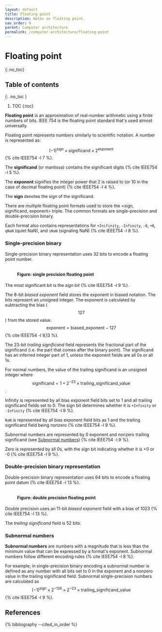```yaml
---
layout: default
title: Floating point
description: Notes on floating point.
nav_order: 9
parent: Computer architecture
permalink: /computer-architecture/floating-point
---
```


<!-- prettier-ignore-start -->

# Floating point
{:.no_toc}

## Table of contents
{: .no_toc }

1. TOC
{:toc}

<!-- prettier-ignore-end -->

**Floating point** is an approximation of real-number arithmetic using a finite numbers of bits. IEEE 754 is the floating point standard that's used almost universally.

Floating point represents numbers similarly to scientific notation. A number is represented as:

$$(-1)^\text{sign} \times \text{significand} \times 2^{\text{exponent}}$$ {% cite IEEE754 -l 7 %}.

The **significand** (or mantissa) contains the significant digits {% cite IEEE754 -l 5 %}.

The **exponent** signifies the integer power that 2 is raised to (or 10 in the case of decimal floating point) {% cite IEEE754 -l 4 %}.

The **sign** denotes the sign of the significand.

There are multiple floating point formats used to store the \<sign, significand, exponent\> triple. The common formats are single-precision and double-precision binary.

Each format also contains representations for `+Inifinity`, `-Infinity`, `-0`, `+0`, `qNaN` (quiet NaN), and `sNaN` (signaling NaN) {% cite IEEE754 -l 8 %}.

### Single-precision binary

Single-precision binary representation uses 32 bits to encode a floating point number.

<figure>
  <img src="{{site.baseurl}}/assets/img/computer-architecture/floating-point/single-precision.svg" alt="">
  <figcaption><h4>Figure: single precision floating point</h4></figcaption>
</figure>

The most significant bit is the _sign bit_ {% cite IEEE754 -l 9 %}.

The 8-bit _biased exponent_ field stores the exponent in biased notation. The bits represent an unsigned integer. The exponent is calculated by subtracting the bias ($$127$$) from the stored value. $$\text{exponent} = \text{biased_exponent} - 127$$ {% cite IEEE754 -l 9,13 %}.

The 23-bit _trailing significand_ field represents the fractional part of the significand (i.e. the part that comes after the binary point). The significand has an inferred integer part of 1, unless the exponent fields are all 0s or all 1s.

For normal numbers, the value of the trailing significand is an unsigned integer where $$\text{significand} = 1 + 2^{-23} \times \text{trailing_significand_value} $$.

Infinity is represented by all bias exponent field bits set to 1 and all trailing significand fields set to 0. The sign bit determines whether it is `+Infinity` or `-Infinity` {% cite IEEE754 -l 9 %}.

`NaN` is represented by all bias exponent field bits as 1 and the trailing significand field being nonzero {% cite IEEE754 -l 9 %}.

Subnormal numbers are represented by 0 exponent and nonzero trailing significand (see [Subnormal numbers](#subnormal-numbers)) {% cite IEEE754 -l 9 %}.

Zero is represented by all 0s, with the sign bit indicating whether it is +0 or -0 {% cite IEEE754 -l 9 %}.

### Double-precision binary representation

Double-precision binary representation uses 64 bits to encode a floating point datum {% cite IEEE754 -l 13 %}.

<figure>
  <img src="{{site.baseurl}}/assets/img/computer-architecture/floating-point/double-precision.svg" alt="">
  <figcaption><h4>Figure: double precision floating point</h4></figcaption>
</figure>

Double precision uses an 11-bit _biased exponent_ field with a bias of 1023 {% cite IEEE754 -l 13 %}.

The _trailing significand_ field is 52 bits.

### Subnormal numbers

**Subnormal numbers** are numbers with a magnitude that is less than the minimum value that can be expressed by a format's exponent. Subnormal numbers follow different encoding rules {% cite IEEE754 -l 8 %}.

For example, in single-precision binary encoding a subnormal number is defined as any number with all bits set to 0 in the exponent and a nonzero value in the trailing significand field. Subnormal single-precision numbers are calculated as $$(-1)^\text{sign} \times 2^{-126} \times 2^{-23} \times \text{trailing_significand_value}$$ {% cite IEEE754 -l 9 %}.

## References

{% bibliography --cited_in_order %}
